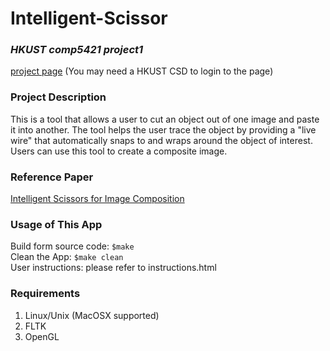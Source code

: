 # Intelligent-Scissor
### *HKUST comp5421 project1*   
[project page](https://course.cs.ust.hk/comp5421/Password_Only/projects/iscissor/index.htm) (You may need a HKUST CSD to login to the page)  
### Project Description
This is a tool that allows a user to cut an object out of one image and paste it into another.  The tool helps the user trace the object by providing a "live wire" that automatically snaps to and wraps around the object of interest.  Users can use this tool to create a composite image.
### Reference Paper
[Intelligent Scissors for Image Composition](http://dl.acm.org/citation.cfm?id=218442)
### Usage of This App
Build form source code: `$make`  
Clean the App: `$make clean`  
User instructions: please refer to instructions.html  
### Requirements
1. Linux/Unix (MacOSX supported) 
2. FLTK  
3. OpenGL
